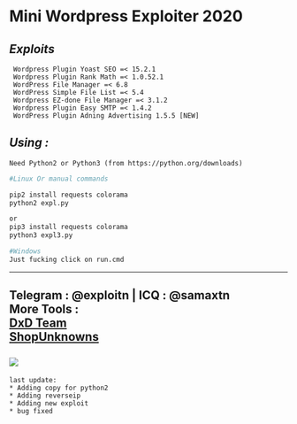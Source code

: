 # Mini Wordpress Exploiter 2020

*Exploits*
----
```
 Wordpress Plugin Yoast SEO =< 15.2.1
 Wordpress Plugin Rank Math =< 1.0.52.1
 WordPress File Manager =< 6.8 
 WordPress Simple File List =< 5.4
 Wordpress EZ-done File Manager =< 3.1.2
 Wordpress Plugin Easy SMTP =< 1.4.2
 WordPress Plugin Adning Advertising 1.5.5 [NEW]
```
*Using :*
----
```
Need Python2 or Python3 (from https://python.org/downloads)
```
```bash
#Linux Or manual commands

pip2 install requests colorama
python2 expl.py

or
pip3 install requests colorama 
python3 expl3.py

#Windows 
Just fucking click on run.cmd 
```
----
Telegram : @exploitn | ICQ : @samaxtn<br>
More Tools : <br><a href="https://t.me/dxdteam">DxD Team</a><br><a href="https://t.me/shopunknowns">ShopUnknowns</a><br>
<br><img src="https://imgur.com/YmOknAH.png">
---
```
last update:
* Adding copy for python2
* Adding reverseip 
* Adding new exploit
* bug fixed
```
